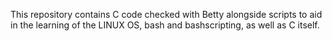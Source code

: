 This repository contains C code checked with Betty alongside scripts to aid in
the learning of the LINUX OS, bash and bashscripting, as well as C itself.
